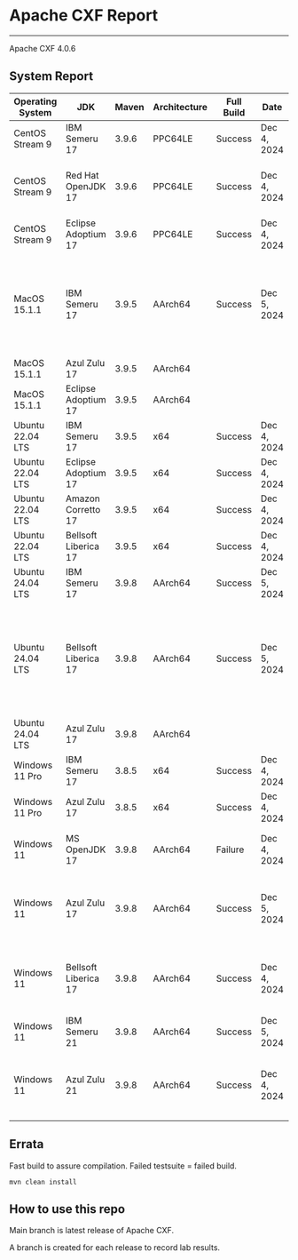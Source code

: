# Apache CXF Report
--- 

Apache CXF 4.0.6

## System Report

| Operating System    | JDK       | Maven | Architecture | Full Build | Date  | Notes |
|---------------------|-----------|-------|--------------|------------|-------|-------|
| CentOS Stream 9     | IBM Semeru 17  | 3.9.6 | PPC64LE      | Success | Dec 4, 2024 | |
| CentOS Stream 9     | Red Hat OpenJDK 17  | 3.9.6 | PPC64LE      | Success | Dec 4, 2024 | Failed WS-Security System Test case |
| CentOS Stream 9     | Eclipse Adoptium 17  | 3.9.6 | PPC64LE      | Success | Dec 4, 2024 | |
| MacOS 15.1.1          | IBM Semeru 17  | 3.9.5 | AArch64      | Success | Dec 5, 2024 | WS-Discovery API and SSE Integration for Undertow had failed test cases. |
| MacOS 15.1.1          | Azul Zulu 17  | 3.9.5 | AArch64      |  |  | |
| MacOS 15.1.1          | Eclipse Adoptium 17  | 3.9.5 | AArch64      |  |  | |
| Ubuntu 22.04 LTS    | IBM Semeru 17  | 3.9.5 | x64      | Success | Dec 4, 2024 | |
| Ubuntu 22.04 LTS    | Eclipse Adoptium 17  | 3.9.5 | x64      | Success | Dec 4, 2024 | |
| Ubuntu 22.04 LTS    | Amazon Corretto 17  | 3.9.5 | x64      | Success | Dec 4, 2024 | |
| Ubuntu 22.04 LTS    | Bellsoft Liberica 17  | 3.9.5 | x64      | Success | Dec 4, 2024| |
| Ubuntu 24.04 LTS    | IBM Semeru 17  | 3.9.8 | AArch64      | Success | Dec 5, 2024 | |
| Ubuntu 24.04 LTS    | Bellsoft Liberica 17 | 3.9.8 | AArch64      | Success | Dec 5, 2024 | Severl test case failures, HttpClient 5, Distributed Tracing, and Transport Sys tests. |
| Ubuntu 24.04 LTS    | Azul Zulu 17  | 3.9.8 | AArch64      |  | | |
| Windows 11 Pro      | IBM Semeru 17  | 3.8.5 | x64      | Success | Dec 4, 2024 |  |
| Windows 11 Pro      | Azul Zulu 17  | 3.8.5 | x64      | Success | Dec 4, 2024 | |
| Windows 11       | MS OpenJDK 17  | 3.9.8 | AArch64      | Failure | Dec 4, 2024 | Multiple modules failed test suites. |
| Windows 11       | Azul Zulu 17  | 3.9.8 | AArch64      | Success | Dec 5, 2024 | Distributed Tracing Integration System test case fail.|
| Windows 11       | Bellsoft Liberica 17  | 3.9.8 | AArch64      | Success | Dec 4, 2024 | Distributed Tracing Integration System test case fail. |
| Windows 11       | IBM Semeru 21  | 3.9.8 | AArch64      | Success | Dec 5, 2024 |  |
| Windows 11       | Azul Zulu 21  | 3.9.8 | AArch64      |  Success | Dec 4, 2024 | Distributed Tracing Integration System test case fail. |



## Errata


Fast build to assure compilation. Failed testsuite = failed build.
```
mvn clean install
```

## How to use this repo

Main branch is latest release of Apache CXF.

A branch is created for each release to record lab results.
